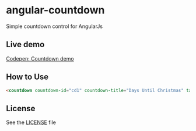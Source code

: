 # angular-countdown
Simple countdown control for AngularJs

## Live demo

[Codepen: Countdown demo](http://codepen.io/HugeHugh/pen/BLvwzr)

## How to Use

``` html
<countdown countdown-id="cd1" countdown-title="Days Until Christmas" target-date="vm.xmas"></countdown>
```

## License

See the [LICENSE](https://github.com/hughanderson4/angular-countdown/blob/master/LICENSE) file